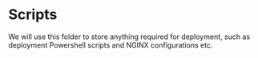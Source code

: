 # Scripts

We will use this folder to store anything required for deployment, such as deployment Powershell scripts and NGINX configurations etc.
